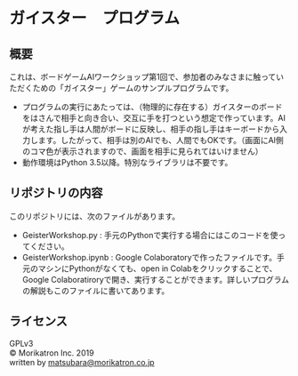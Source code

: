 # ガイスター　プログラム

## 概要
これは、ボードゲームAIワークショップ第1回で、参加者のみなさまに触っていただくための「ガイスター」ゲームのサンプルプログラムです。  
* プログラムの実行にあたっては、（物理的に存在する）ガイスターのボードをはさんで相手と向き合い、交互に手を打つという想定で作っています。AIが考えた指し手は人間がボードに反映し、相手の指し手はキーボードから入力します。したがって、相手は別のAIでも、人間でもOKです。（画面にAI側のコマ色が表示されますので、画面を相手に見られてはいけません）
* 動作環境はPython 3.5以降。特別なライブラリは不要です。

## リポジトリの内容
このリポジトリには、次のファイルがあります。
* GeisterWorkshop.py : 手元のPythonで実行する場合にはこのコードを使ってください。
* GeisterWorkshop.ipynb : Google Colaboratoryで作ったファイルです。手元のマシンにPythonがなくても、open in Colabをクリックすることで、Google Colaboratiroryで開き、実行することができます。詳しいプログラムの解説もこのファイルに書いてあります。
 
## ライセンス
GPLv3  
© Morikatron Inc. 2019  
written by matsubara@morikatron.co.jp  
